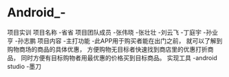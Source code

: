 # Android_-
项目实训
项目名称
  -省省
项目团队成员
  -张伟晓
  -张壮壮
  -刘云飞
  -丁庭宇
  -孙业亨
  -孙志鹏
项目内容
  -主打功能
      -此APP用于购买者能在出门之前，
      就可以了解到购物商场的商品的具体优惠，
      方便购物无目标者快速找到商店里的优惠打折商品，
      同时方便有目标购物者用最优惠的价格买到目标商品。
 实现工具
   -android studio
   -墨刀
